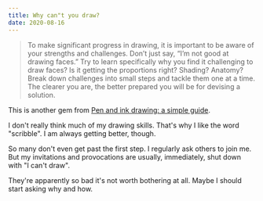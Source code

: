 ```yaml
---
title: Why can"t you draw?
date: 2020-08-16
---
```


<blockquote>To make significant progress in drawing, it is important to be aware of your strengths and challenges. Don’t just say, “I’m not good at drawing faces.” Try to learn specifically why you find it challenging to draw faces? Is it getting the proportions right? Shading? Anatomy? Break down challenges into small steps and tackle them one at a time. The clearer you are, the better prepared you will be for devising a solution.</blockquote><p>This is another gem from <a href="https://www.worldcat.org/title/pen-and-ink-drawing-a-simple-guide/oclc/1032832501&amp;referer=brief_results">Pen and ink drawing: a simple guide</a>.</p><p>I don't really think much of my drawing skills. That's why I like the word "scribble". I am always getting better, though.</p><p>So many don't even get past the first step. I regularly ask others to join me. But my invitations and provocations are usually, immediately, shut down with "I can't draw".</p><p>They're apparently so bad it's not worth bothering at all. Maybe I should start asking why and how.</p>